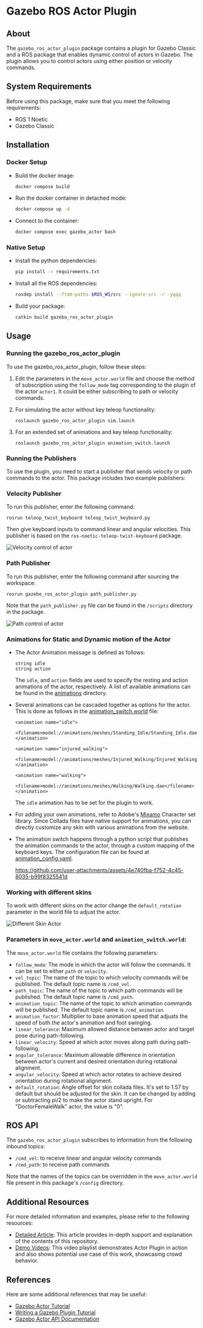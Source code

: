 # Gazebo ROS Actor Plugin

## About

The `gazebo_ros_actor_plugin` package contains a plugin for Gazebo Classic and a ROS package that enables dynamic control of actors in Gazebo. The plugin allows you to control actors using either position or velocity commands.

## System Requirements

Before using this package, make sure that you meet the following requirements:

- ROS 1 Noetic
- Gazebo Classic

## Installation

### Docker Setup

* Build the docker image:

    ```bash
    docker compose build
    ```
* Run the docker container in detached mode:

    ```bash
    docker compose up -d
    ```

* Connect to the container:

    ```bash
    docker compose exec gazebo_actor bash
    ```
### Native Setup

* Install the python dependencies:

    ```bash
    pip install -r requirements.txt
    ```

* Install all the ROS dependencies:

    ```bash
    rosdep install --from-paths $ROS_WS/src --ignore-src -r -yqqq
    ```

* Build your package:

    ```bash
    catkin build gazebo_ros_actor_plugin
    ```

## Usage

### Running the gazebo_ros_actor_plugin

To use the gazebo_ros_actor_plugin, follow these steps:

1. Edit the parameters in the `move_actor.world` file and choose the method of subscription using the `follow_mode` tag corresponding to the plugin of the actor `actor1`. It could be either subscribing to path or velocity commands.

2. For simulating the actor without key teleop functionality:

       roslaunch gazebo_ros_actor_plugin sim.launch

3. For an extended set of animations and key teleop functionality:

       roslaunch gazebo_ros_actor_plugin animation_switch.launch


### Running the Publishers

To use the plugin, you need to start a publisher that sends velocity or path commands to the actor. This package includes two example publishers:

### Velocity Publisher

To run this publisher, enter the following command:

    rosrun teleop_twist_keyboard teleop_twist_keyboard.py

Then give keyboard inputs to command linear and angular velocities. This publisher is based on the `ros-noetic-teleop-twist-keyboard` package.

![Velocity control of actor](res/actor_vel.gif)


### Path Publisher

To run this publisher, enter the following command after sourcing the workspace:

    rosrun gazebo_ros_actor_plugin path_publisher.py

Note that the `path_publisher.py` file can be found in the `/scripts` directory in the package.

![Path control of actor](res/actor_path.gif)

### Animations for Static and Dynamic motion of the Actor

* The Actor Animation message is defined as follows:

      string idle
      string action

  The `idle`, and `action` fields are used to specify the resting and action animations of the actor, respectively.
  A list of available animations can be found in the [animations](config/models/animations/meshes) directory.

* Several animations can be cascaded together as options for the actor. This is done as follows in the [animation_switch.world](config/worlds/animation_switch.world) file:

      <animation name="idle">
        <filename>model://animations/meshes/Standing_Idle/Standing_Idle.dae</filename>
      </animation>

      <animation name="injured_walking">
        <filename>model://animations/meshes/Injured_Walking/Injured_Walking.dae</filename>
      </animation>

      <animation name="walking">
        <filename>model://animations/meshes/Walking/Walking.dae</filename>
      </animation>

    The `idle` animation has to be set for the plugin to work.

* For adding your own animations, refer to Adobe's [Mixamo](https://www.mixamo.com) Character set library. Since Collada files have native support for animations, you can directly customize any skin with various animations from the website.

* The animation switch happens through a python script that publishes the animation commands to the actor, through a custom mapping of the keyboard keys. The configuration file can be found at [animation_config.yaml](config/params/animation_config.yaml).

    https://github.com/user-attachments/assets/4e740fba-f752-4c45-8035-b99f8325541d


### Working with different skins

To work with different skins on the actor change the `default_rotation` parameter in the world file to adjust the actor.

![Different Skin Actor](res/actor_skin.gif)

### Parameters in `move_actor.world` and `animation_switch.world`:

The `move_actor.world` file contains the following parameters:

- `follow_mode`: The mode in which the actor will follow the commands. It can be set to either `path` or `velocity`.
- `vel_topic`: The name of the topic to which velocity commands will be published. The default topic name is `/cmd_vel`.
- `path_topic`: The name of the topic to which path commands will be published. The default topic name is `/cmd_path`.
- `animation_topic`: The name of the topic to which animation commands will be published. The default topic name is `/cmd_animation`.
- `animation_factor`: Multiplier to base animation speed that adjusts the speed of both the actor's animation and foot swinging.
- `linear_tolerance`: Maximum allowed distance between actor and target pose during path-following.
- `linear_velocity`: Speed at which actor moves along path during path-following.
- `angular_tolerance`: Maximum allowable difference in orientation between actor's current and desired orientation during rotational alignment.
- `angular_velocity`: Speed at which actor rotates to achieve desired orientation during rotational alignment.
- `default_rotation`: Angle offset for skin collada files. It's set to 1.57 by default but should be adjusted for the skin. It can be changed by adding or subtracting pi/2 to make the actor stand upright. For "DoctorFemaleWalk" actor, the value is "0".

## ROS API

The `gazebo_ros_actor_plugin` subscribes to information from the following inbound topics:

- `/cmd_vel`: to receive linear and angular velocity commands
- `/cmd_path`: to receive path commands

Note that the names of the topics can be overridden in the `move_actor.world` file present in this package's `/config` directory.

## Additional Resources

For more detailed information and examples, please refer to the following resources:

- [Detailed Article](https://blackcoffeerobotics.com/blog/ros-plugin-to-control-actors-in-gazebo-simulation): This article provides in-depth support and explanation of the contents of this repository.
- [Demo Videos](https://youtube.com/playlist?list=PL_jbb--NzdcAPhl06Fey7m6UO2aNw8a8d): This video playlist demonstrates Actor Plugin in action and also shows potential use case of this work, showcasing crowd behavior.

## References

Here are some additional references that may be useful:

- [Gazebo Actor Tutorial](http://classic.gazebosim.org/tutorials?tut=actor&cat=build_robot)
- [Writing a Gazebo Plugin Tutorial](https://classic.gazebosim.org/tutorials?cat=write_plugin)
- [Gazebo Actor API Documentation](http://osrf-distributions.s3.amazonaws.com/gazebo/api/dev/classgazebo_1_1physics_1_1Actor.html)
